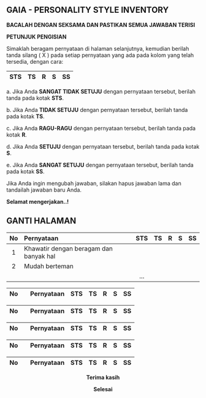 



##  GAIA - PERSONALITY STYLE INVENTORY

**BACALAH DENGAN SEKSAMA DAN PASTIKAN SEMUA JAWABAN TERISI**

**PETUNJUK PENGISIAN**

Simaklah beragam pernyataan di halaman selanjutnya, kemudian berilah tanda silang ( X ) pada setiap pernyataan yang ada pada kolom yang telah tersedia, dengan cara:

**STS** | **TS** | **R** | **S** | **SS** |
:-----:|:----:|:-----:|:-----:|:-----:|

a. Jika Anda **SANGAT TIDAK SETUJU** dengan pernyataan tersebut, berilah tanda pada kotak **STS**.

b. Jika Anda **TIDAK SETUJU** dengan pernyataan tersebut, berilah tanda pada kotak **TS**.

c. Jika Anda **RAGU-RAGU** dengan pernyataan tersebut, berilah tanda pada kotak **R**.

d. Jika Anda **SETUJU** dengan pernyataan tersebut, berilah tanda pada kotak **S**.

e. Jika Anda **SANGAT SETUJU** dengan pernyataan tersebut, berilah tanda pada kotak **SS**.

Jika Anda ingin mengubah jawaban, silakan hapus jawaban lama dan tandailah jawaban baru Anda.

**Selamat mengerjakan..!**

GANTI HALAMAN
---

**No** | **Pernyataan** | **STS** | **TS** | **R** | **S** | **SS** |
:-----:|:-----|:-----:|:-----:|:-----:|:-----:|:----:|
| 1 | Khawatir dengan beragam dan banyak hal | | | | | |
| 2 | Mudah berteman | | | | | |
|  |  | ... | | | | | |


**No** || **Pernyataan** | **STS** | **TS** | **R** | **S** | **SS** |
:-----:|:----:|:-----|:-----:|:-----:|:-----:|:-----:|:----:|



**No** || **Pernyataan** | **STS** | **TS** | **R** | **S** | **SS** |
:-----:|:----:|:-----|:-----:|:-----:|:-----:|:-----:|:----:|



**No** || **Pernyataan** | **STS** | **TS** | **R** | **S** | **SS** |
:-----:|:----:|:-----|:-----:|:-----:|:-----:|:-----:|:----:|



**No** || **Pernyataan** | **STS** | **TS** | **R** | **S** | **SS** |
:-----:|:----:|:-----|:-----:|:-----:|:-----:|:-----:|:----:|


**No** || **Pernyataan** | **STS** | **TS** | **R** | **S** | **SS** |
:-----:|:----:|:-----|:-----:|:-----:|:-----:|:-----:|:----:|



**<p align="center"> Terima kasih </p>**

**<p align="center"> Selesai</p>**
